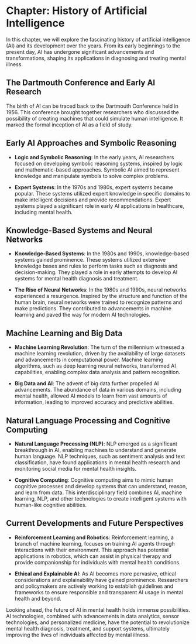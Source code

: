 Chapter: History of Artificial Intelligence
===========================================

In this chapter, we will explore the fascinating history of artificial intelligence (AI) and its development over the years. From its early beginnings to the present day, AI has undergone significant advancements and transformations, shaping its applications in diagnosing and treating mental illness.

The Dartmouth Conference and Early AI Research
----------------------------------------------

The birth of AI can be traced back to the Dartmouth Conference held in 1956. This conference brought together researchers who discussed the possibility of creating machines that could simulate human intelligence. It marked the formal inception of AI as a field of study.

Early AI Approaches and Symbolic Reasoning
------------------------------------------

* **Logic and Symbolic Reasoning**: In the early years, AI researchers focused on developing symbolic reasoning systems, inspired by logic and mathematic-based approaches. Symbolic AI aimed to represent knowledge and manipulate symbols to solve complex problems.

* **Expert Systems**: In the 1970s and 1980s, expert systems became popular. These systems utilized expert knowledge in specific domains to make intelligent decisions and provide recommendations. Expert systems played a significant role in early AI applications in healthcare, including mental health.

Knowledge-Based Systems and Neural Networks
-------------------------------------------

* **Knowledge-Based Systems**: In the 1980s and 1990s, knowledge-based systems gained prominence. These systems utilized extensive knowledge bases and rules to perform tasks such as diagnosis and decision-making. They played a role in early attempts to develop AI systems for mental health diagnosis and treatment.

* **The Rise of Neural Networks**: In the 1980s and 1990s, neural networks experienced a resurgence. Inspired by the structure and function of the human brain, neural networks were trained to recognize patterns and make predictions. They contributed to advancements in machine learning and paved the way for modern AI technologies.

Machine Learning and Big Data
-----------------------------

* **Machine Learning Revolution**: The turn of the millennium witnessed a machine learning revolution, driven by the availability of large datasets and advancements in computational power. Machine learning algorithms, such as deep learning neural networks, transformed AI capabilities, enabling complex data analysis and pattern recognition.

* **Big Data and AI**: The advent of big data further propelled AI advancements. The abundance of data in various domains, including mental health, allowed AI models to learn from vast amounts of information, leading to improved accuracy and predictive abilities.

Natural Language Processing and Cognitive Computing
---------------------------------------------------

* **Natural Language Processing (NLP)**: NLP emerged as a significant breakthrough in AI, enabling machines to understand and generate human language. NLP techniques, such as sentiment analysis and text classification, have found applications in mental health research and monitoring social media for mental health insights.

* **Cognitive Computing**: Cognitive computing aims to mimic human cognitive processes and develop systems that can understand, reason, and learn from data. This interdisciplinary field combines AI, machine learning, NLP, and other technologies to create intelligent systems with human-like cognitive abilities.

Current Developments and Future Perspectives
--------------------------------------------

* **Reinforcement Learning and Robotics**: Reinforcement learning, a branch of machine learning, focuses on training AI agents through interactions with their environment. This approach has potential applications in robotics, which can assist in physical therapy and provide companionship for individuals with mental health conditions.

* **Ethical and Explainable AI**: As AI becomes more pervasive, ethical considerations and explainability have gained prominence. Researchers and policymakers are actively working to establish guidelines and frameworks to ensure responsible and transparent AI usage in mental health and beyond.

Looking ahead, the future of AI in mental health holds immense possibilities. AI technologies, combined with advancements in data analytics, sensor technologies, and personalized medicine, have the potential to revolutionize mental health diagnosis, treatment, and support systems, ultimately improving the lives of individuals affected by mental illness.
